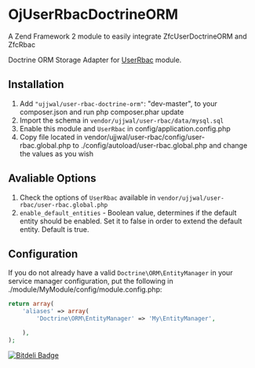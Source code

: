 OjUserRbacDoctrineORM
=====================

A Zend Framework 2 module to easily integrate ZfcUserDoctrineORM and ZfcRbac


Doctrine ORM Storage Adapter for [UserRbac](https://github.com/ojhaujjwal/UserRbac) module.

## Installation
1. Add `"ujjwal/user-rbac-doctrine-orm"`: "dev-master", to your composer.json and run php composer.phar update
2. Import the schema in `vendor/ujjwal/user-rbac/data/mysql.sql`
4. Enable this module and `UserRbac` in config/application.config.php
5. Copy file located in vendor/ujjwal/user-rbac/config/user-rbac.global.php to ./config/autoload/user-rbac.global.php and change the values as you wish

## Avaliable Options
1. Check the options of `UserRbac` available in `vendor/ujjwal/user-rbac/user-rbac.global.php`
2. `enable_default_entities` - Boolean value, determines if the default entity should be enabled. Set it to false in order to extend the default entity. Default is true.

## Configuration
If you do not already have a valid `Doctrine\ORM\EntityManager` in your service manager configuration, put the following in ./module/MyModule/config/module.config.php:

```php
return array(
    'aliases' => array(
        'Doctrine\ORM\EntityManager' => 'My\EntityManager',

    ),
);
```


[![Bitdeli Badge](https://d2weczhvl823v0.cloudfront.net/ojhaujjwal/ojuserrbacdoctrineorm/trend.png)](https://bitdeli.com/free "Bitdeli Badge")

